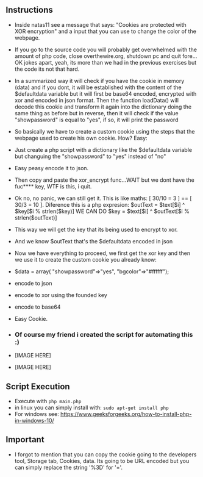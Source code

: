 ## Instructions

- Inside natas11 see a message that says: "Cookies are protected with XOR encryption" and a input that you can use to change the color of the webpage.
- If you go to the source code you will probably get overwhelmed with the amount of php code, close overthewire.org, shutdown pc and quit fore... OK jokes apart, yeah, its more than we had in the previous exercises but the code its not that hard.
- In a summarized way it will check if you have the cookie in memory (data) and if you dont, it will be established with the content of the $defaultdata variable but it will first be base64 encoded, encrypted with xor and encoded in json format. Then the function loadData() will decode this cookie and transform it again into the dictionary doing the same thing as before but in reverse, then it will check if the value "showpassword" is equal to "yes", if so, it will print the password
- So basically we have to create a custom cookie using the steps that the webpage used to create his own cookie. How? Easy:
- Just create a php script with a dictionary like the $defaultdata variable but changuing the "showpassword" to "yes" instead of "no"
- Easy peasy encode it to json.
- Then copy and paste the xor_encrypt func...WAIT but we dont have the fuc**** key, WTF is this, i quit.
- Ok no, no panic, we can still get it. This is like maths: [ 30/10 = 3 ] == [ 30/3 = 10 ]. Diference this is a php expresion: \$outText = \$text[\$i] ^ \$key[\$i % strlen(\$key)] WE CAN DO \$key = \$text[\$i] ^ \$outText[\$i % strlen(\$outText)]
- This way we will get the key that its being used to encrypt to xor.
- And we know \$outText that's the \$defaultdata encoded in json
- Now we have everything to proceed, we first get the xor key and then we use it to create the custom cookie you already know:
- \$data = array( "showpassword"=>"yes", "bgcolor"=>"#ffffff");
- encode to json
- encode to xor using the founded key
- encode to base64
- Easy Cookie.

- ### Of course my friend i created the script for automating this :)
- [IMAGE HERE]
- [IMAGE HERE]
## Script Execution
- Execute with `php main.php`
- in linux you can simply install with: `sudo apt-get install php`
- For windows see: https://www.geeksforgeeks.org/how-to-install-php-in-windows-10/

## Important
- I forgot to mention that you can copy the cookie going to the developers tool, Storage tab, Cookies, data. Its going to be URL encoded but you can simply replace the string '%3D' for '='.